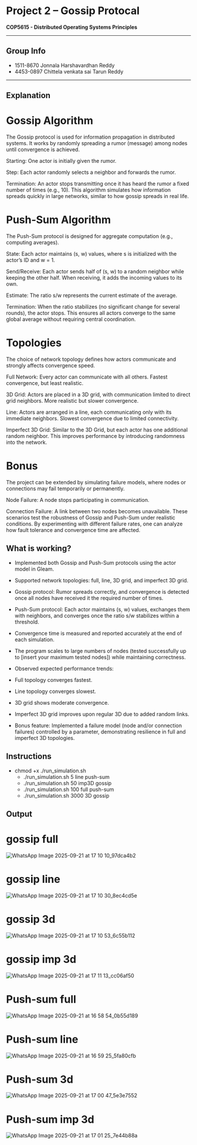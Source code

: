 # Project 2 – Gossip Protocal
**COP5615 - Distributed Operating Systems Principles**

---
## Group Info
* 1511-8670 Jonnala Harshavardhan Reddy
* 4453-0897 Chittela venkata sai Tarun Reddy

---
## Explanation

# Gossip Algorithm

The Gossip protocol is used for information propagation in distributed systems. It works by randomly spreading a rumor (message) among nodes until convergence is achieved.

Starting: One actor is initially given the rumor.

Step: Each actor randomly selects a neighbor and forwards the rumor.

Termination: An actor stops transmitting once it has heard the rumor a fixed number of times (e.g., 10).
This algorithm simulates how information spreads quickly in large networks, similar to how gossip spreads in real life.

# Push-Sum Algorithm

The Push-Sum protocol is designed for aggregate computation (e.g., computing averages).

State: Each actor maintains (s, w) values, where s is initialized with the actor’s ID and w = 1.

Send/Receive: Each actor sends half of (s, w) to a random neighbor while keeping the other half. When receiving, it adds the incoming values to its own.

Estimate: The ratio s/w represents the current estimate of the average.

Termination: When the ratio stabilizes (no significant change for several rounds), the actor stops.
This ensures all actors converge to the same global average without requiring central coordination.

# Topologies

The choice of network topology defines how actors communicate and strongly affects convergence speed.

Full Network: Every actor can communicate with all others. Fastest convergence, but least realistic.

3D Grid: Actors are placed in a 3D grid, with communication limited to direct grid neighbors. More realistic but slower convergence.

Line: Actors are arranged in a line, each communicating only with its immediate neighbors. Slowest convergence due to limited connectivity.

Imperfect 3D Grid: Similar to the 3D Grid, but each actor has one additional random neighbor. This improves performance by introducing randomness into the network.

# Bonus 

The project can be extended by simulating failure models, where nodes or connections may fail temporarily or permanently.

Node Failure: A node stops participating in communication.

Connection Failure: A link between two nodes becomes unavailable.
These scenarios test the robustness of Gossip and Push-Sum under realistic conditions. By experimenting with different failure rates, one can analyze how fault tolerance and convergence time are affected.
## What is working?  

* Implemented both Gossip and Push-Sum protocols using the actor model in Gleam.

* Supported network topologies: full, line, 3D grid, and imperfect 3D grid.

* Gossip protocol: Rumor spreads correctly, and convergence is detected once all nodes have received it the required number of times.

* Push-Sum protocol: Each actor maintains (s, w) values, exchanges them with neighbors, and converges once the ratio s/w stabilizes within a threshold.

* Convergence time is measured and reported accurately at the end of each simulation.

* The program scales to large numbers of nodes (tested successfully up to [insert your maximum tested nodes]) while maintaining correctness.

* Observed expected performance trends:

* Full topology converges fastest.

* Line topology converges slowest.

* 3D grid shows moderate convergence.

* Imperfect 3D grid improves upon regular 3D due to added random links.

* Bonus feature: Implemented a failure model (node and/or connection failures) controlled by a parameter, demonstrating resilience in full and imperfect 3D topologies.

## Instructions

* chmod +x ./run_simulation.sh
  * ./run_simulation.sh 5 line push-sum
  * ./run_simulation.sh 50 imp3D gossip
  * ./run_simulation.sh 100 full push-sum
  * ./run_simulation.sh 3000 3D gossip
    
## Output
# gossip full
![WhatsApp Image 2025-09-21 at 17 10 10_97dca4b2](https://github.com/user-attachments/assets/2aadbcfe-455c-433f-9311-142b290fb226)

# gossip line
![WhatsApp Image 2025-09-21 at 17 10 30_8ec4cd5e](https://github.com/user-attachments/assets/6393762b-05c8-4417-b955-d8d61eb0b38e)

# gossip 3d
![WhatsApp Image 2025-09-21 at 17 10 53_6c55b112](https://github.com/user-attachments/assets/789f4d20-8485-4dc0-907b-b9ac4ef6efc2)

# gossip imp 3d
![WhatsApp Image 2025-09-21 at 17 11 13_cc06af50](https://github.com/user-attachments/assets/33b4d67a-1395-4da7-a874-a876455309a0)

# Push-sum full
![WhatsApp Image 2025-09-21 at 16 58 54_0b55d189](https://github.com/user-attachments/assets/80a1c24a-f7c6-40b3-a70f-546c229ae4e7)

# Push-sum line
![WhatsApp Image 2025-09-21 at 16 59 25_5fa80cfb](https://github.com/user-attachments/assets/92f0c124-8b4f-4e5e-85e1-f0c493c22b69)

# Push-sum 3d
![WhatsApp Image 2025-09-21 at 17 00 47_5e3e7552](https://github.com/user-attachments/assets/9a175d67-57cd-4762-9374-5c0d5f1c6f2f)

# Push-sum imp 3d
![WhatsApp Image 2025-09-21 at 17 01 25_7e44b88a](https://github.com/user-attachments/assets/6881204c-4f5f-47b4-82f9-4610170feef6)
